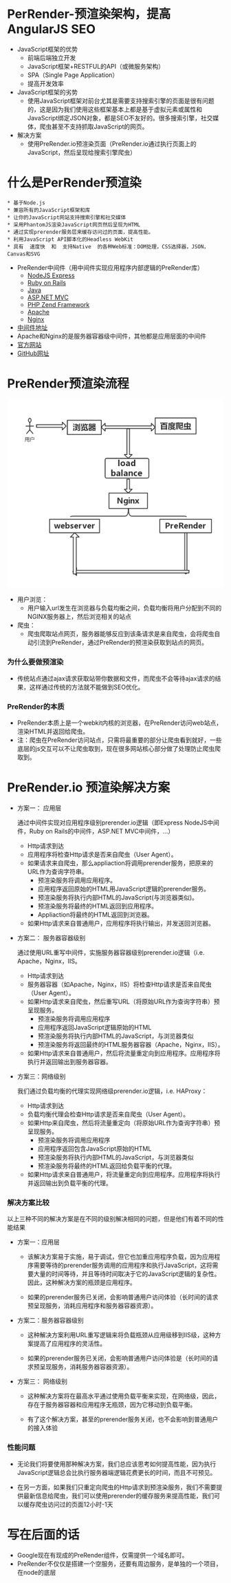 # PerRender-预渲染架构，提高AngularJS SEO 
* JavaScript框架的优势
	* 前端后端独立开发
	* JavaScript框架+RESTFUL的API（或微服务架构）
	* SPA（Single Page Application）
	* 提高开发效率
* JavaScript框架的劣势
	* 使用JavaScript框架对前台尤其是需要支持搜索引擎的页面是很有问题的，这是因为我们使用这些框架基本上都是基于虚拟元素或属性和JavaScript绑定JSON对象，都是SEO不友好的。很多搜索引擎，社交媒体，爬虫甚至不支持抓取JavaScript的网页。  
* 解决方案
	* 使用PreRender.io预渲染页面（PreRender.io通过执行页面上的JavaScript，然后呈现给搜索引擎爬虫）
	
# 什么是PerRender预渲染
	* 基于Node.js 
	* 兼容所有的JavaScript框架和库
	* 让你的JavaScript网站支持搜索引擎和社交媒体
	* 采用PhantomJS渲染JavaScript网页然后呈现为HTML
	* 通过实现prerender服务层来缓存访问过的页面，提高性能。
	* 利用JavaScript API脚本化的Headless WebKit
	* 具有  速度快  和  支持Native  的各种Web标准：DOM处理，CSS选择器，JSON，Canvas和SVG
* PreRender中间件（用中间件实现应用程序内部逻辑的PreRender库）
	* [NodeJS Express](https://github.com/prerender/prerender-node)
	* [Ruby on Rails](https://github.com/prerender/prerender_rails)
	* [Java](https://github.com/greengerong/prerender-java)
	* [ASP.NET MVC](https://github.com/greengerong/Prerender_asp_mvc)
	* [PHP Zend Framework](https://github.com/zf-fr/zfr-prerender)
	* [Apache](https://gist.github.com/thoop/8072354)
	* [Nginx](https://gist.github.com/thoop/8165802)
* [中间件地址](https://prerender.io/documentation/install-middleware)
* Apache和Nginx的是服务器容器级中间件，其他都是应用层面的中间件
* [官方网站](https://prerender.io/)
* [GitHub网址](https://github.com/prerender)

# PreRender预渲染流程

![PreRender预渲染流程](../images/PreRender流程.png)

* 用户浏览：
	* 用户输入url发生在浏览器与负载均衡之间，负载均衡将用户分配到不同的NGINX服务器上，然后浏览相关的站点
* 爬虫：
	* 爬虫爬取站点网页，服务器能够反应到该条请求是来自爬虫，会将爬虫自动引流到PreRender，通过PreRender的预渲染获取到站点的网页。

### 为什么要做预渲染
* 传统站点通过ajax请求获取站带你数据和文件，而爬虫不会等待ajax请求的结果，这样通过传统的方法就不能做到SEO优化。

### PreRender的本质
* PreRender本质上是一个webkit内核的浏览器，在PreRender访问web站点，渲染HTML并返回给爬虫。
* 注：爬虫在PreRender访问站点，只需将最重要的部分让爬虫看到就好，一些底层的js交互可以不让爬虫取到，现在很多网站核心部分做了处理防止爬虫爬取到。

# PreRender.io 预渲染解决方案
* 方案一： 应用层

	通过中间件实现对应用程序级别prerender.io逻辑（即Express NodeJS中间件，Ruby on Rails的中间件，ASP.NET MVC中间件，...）
	* Http请求到达
	* 应用程序将检查Http请求是否来自爬虫（User Agent）。
	* 如果请求来自爬虫，那么appliaction将调用prerender服务，把原来的URL作为查询字符串。 
		* 预渲染服务将调用应用程序。
		* 应用程序返回原始的HTML用JavaScript逻辑的prerender服务。
		* 预渲染服务将执行内部HTML的JavaScript(与浏览器类似)。
		* 预渲染服务将最终的HTML返回到应用程序。
		* Appliaction将最终的HTML返回到浏览器。
	* 如果Http请求来自普通用户，应用程序将执行输出，并发送回浏览器。

* 方案二： 服务器容器级别

	通过使用URL重写中间件，实施服务器容器级别prerender.io逻辑（i.e. Apache，Nginx，IIS。

	* Http请求到达
	* 服务器容器（如Apache，Nginx，IIS）将检查Http请求是否来自爬虫（User Agent）。
	* 如果Http请求来自爬虫，然后重写URL（将原始URL作为查询字符串）预呈现服务。 
		* 预渲染服务将调用应用程序 
		* 应用程序返回JavaScript逻辑原始的HTML 
		* 预渲染服务将执行内部HTML的JavaScript，与浏览器类似
		* 预渲染服务将返回最终的HTML服务器容器（Apache，Nginx，IIS）。
	* 如果Http请求来自普通用户，然后将流量重定向到应用程序。应用程序将执行并返回输出到服务器容器。

* 方案三：网络级别

	我们通过负载均衡的代理实现网络级prerender.io逻辑，i.e. HAProxy：
	* Http请求到达
	* 负载均衡代理会检查Http请求是否来自爬虫（User Agent）。
	* 如果Http来自爬虫，然后将流量重定向（将原始URL作为查询字符串）预呈现服务。 
		* 预渲染服务将调用应用程序 
		* 应用程序返回包含JavaScript原始的HTML 
		* 预渲染服务将执行内部HTML的JavaScript，与浏览器类似
		* 预渲染服务将最终的HTML返回给负载平衡的代理。
	* 如果Http请求来自普通用户，将流量重定向到应用程序。应用程序将执行并返回输出到负载平衡的代理。

### 解决方案比较

以上三种不同的解决方案是在不同的级别解决相同的问题，但是他们有着不同的性能结果

* 方案一：应用层
	* 该解决方案易于实施，易于调试，但它也加重应用程序负载，因为应用程序需要等待的prerender服务调用的应用程序和执行JavaScript，这将需要大量的时间等待，并且等待时间取决于它的JavaScript逻辑的复杂性。因此，这种解决方案的瓶颈是应用程序。
	
	* 如果的prerender服务已关闭，会影响普通用户访问体验（长时间的请求预呈现服务，消耗应用程序和服务器容器资源）。
* 方案二：服务器容器级别
	*  这种解决方案利用URL重写逻辑来将负载瓶颈从应用级移到IIS级，这种方案提高了应用程序的灵活性。
	
	* 如果的prerender服务已关闭，会影响普通用户访问体验是（长时间的请求预呈现服务，消耗服务器容器资源）。
* 方案三： 网络级别
	* 这种解决方案将在最高水平通过使用负载平衡来实现，在网络级，因此，存在于服务器容器和应用程序无瓶颈，因为它移动到负载平衡。 

   * 有了这个解决方案，甚至的prerender服务关闭，也不会影响到普通用户的接入体验
 
### 性能问题
* 无论我们将要使用那种解决方案，我们总应该思考如何提高性能，因为执行JavaScript逻辑总会比执行服务器端逻辑花费更长的时间，而且不可预见。

* 在另一方面，如果我们只重定向爬虫的Http请求到预渲染服务，我们不需要提供最新信息给爬虫，我们可以使用prerender的缓存服务来提高性能，我们可以缓存爬虫访问过的页面12小时-1天

# 写在后面的话
* Google现在有现成的PreRender组件，仅需提供一个域名即可。
* PreRender不仅仅是搭建一个空服务，还要有周边服务，是单独的一个项目，在node的底层